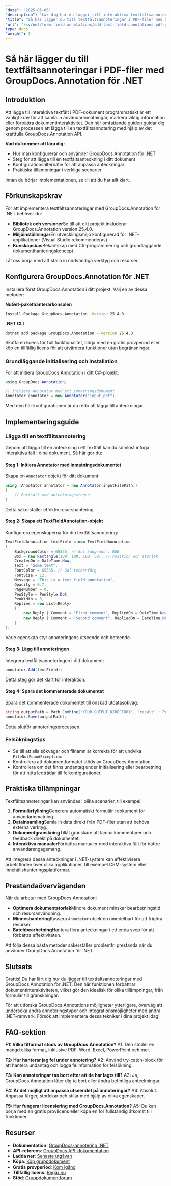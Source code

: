 ```yaml
---
"date": "2025-05-06"
"description": "Lär dig hur du lägger till interaktiva textfältsannoteringar i dina PDF-dokument med GroupDocs.Annotation för .NET. Följ den här steg-för-steg-guiden för att förbättra dokumentinteraktiviteten."
"title": "Så här lägger du till textfältsannoteringar i PDF-filer med GroupDocs.Annotation för .NET (handledning)"
"url": "/sv/net/form-field-annotations/add-text-field-annotations-pdf-groupdocs-net/"
type: docs
"weight": 1
---
```


# Så här lägger du till textfältsannoteringar i PDF-filer med GroupDocs.Annotation för .NET

## Introduktion

Att lägga till interaktiva textfält i PDF-dokument programmatiskt är ett vanligt krav för att samla in användarinmatningar, markera viktig information eller förbättra dokumentinteraktivitet. Den här omfattande guiden guidar dig genom processen att lägga till en textfältsannotering med hjälp av det kraftfulla GroupDocs.Annotation API.

**Vad du kommer att lära dig:**
- Hur man konfigurerar och använder GroupDocs.Annotation för .NET
- Steg för att lägga till en textfältsanteckning i ditt dokument
- Konfigurationsalternativ för att anpassa anteckningar
- Praktiska tillämpningar i verkliga scenarier

Innan du börjar implementationen, se till att du har allt klart.

## Förkunskapskrav

För att implementera textfältsannoteringar med GroupDocs.Annotation för .NET behöver du:
- **Bibliotek och versioner**Se till att ditt projekt inkluderar GroupDocs.Annotation version 25.4.0.
- **Miljöinställningar**En utvecklingsmiljö konfigurerad för .NET-applikationer (Visual Studio rekommenderas).
- **Kunskapsbas**Bekantskap med C#-programmering och grundläggande dokumenthanteringskoncept.

Låt oss börja med att ställa in nödvändiga verktyg och resurser.

## Konfigurera GroupDocs.Annotation för .NET

Installera först GroupDocs.Annotation i ditt projekt. Välj en av dessa metoder:

**NuGet-pakethanterarkonsolen**
```bash
Install-Package GroupDocs.Annotation -Version 25.4.0
```

**.NET CLI**
```bash
dotnet add package GroupDocs.Annotation --version 25.4.0
```

Skaffa en licens för full funktionalitet, börja med en gratis provperiod eller köp en tillfällig licens för att utvärdera funktioner utan begränsningar.

### Grundläggande initialisering och installation

För att initiera GroupDocs.Annotation i ditt C#-projekt:
```csharp
using GroupDocs.Annotation;

// Initiera Annotator med ett inmatningsdokument
Annotator annotator = new Annotator("input.pdf");
```
Med den här konfigurationen är du redo att lägga till anteckningar.

## Implementeringsguide

### Lägga till en textfältsannotering

Genom att lägga till en anteckning i ett textfält kan du sömlöst infoga interaktiva fält i dina dokument. Så här gör du:

#### Steg 1: Initiera Annotator med inmatningsdokumentet
Skapa en `Annotator` objekt för ditt dokument:
```csharp
using (Annotator annotator = new Annotator(inputFilePath))
{
    // Fortsätt med anteckningsstegen
}
```
Detta säkerställer effektiv resurshantering.

#### Steg 2: Skapa ett TextFieldAnnotation-objekt
Konfigurera egenskaperna för din textfältsannotering:
```csharp
TextFieldAnnotation textField = new TextFieldAnnotation
{
    BackgroundColor = 65535, // Gul bakgrund i RGB
    Box = new Rectangle(100, 100, 100, 50), // Position och storlek
    CreatedOn = DateTime.Now,
    Text = "Some text",
    FontColor = 65535, // Gul teckenfärg
    FontSize = 12,
    Message = "This is a text field annotation",
    Opacity = 0.7,
    PageNumber = 0,
    PenStyle = PenStyle.Dot,
    PenWidth = 3,
    Replies = new List<Reply>
    {
        new Reply { Comment = "First comment", RepliedOn = DateTime.Now },
        new Reply { Comment = "Second comment", RepliedOn = DateTime.Now }
    }
};
```
Varje egenskap styr annoteringens utseende och beteende.

#### Steg 3: Lägg till annoteringen
Integrera textfältsannoteringen i ditt dokument:
```csharp
annotator.Add(textField);
```
Detta steg gör det klart för interaktion.

#### Steg 4: Spara det kommenterade dokumentet
Spara det kommenterade dokumentet till önskad utdatasökväg:
```csharp
string outputPath = Path.Combine("YOUR_OUTPUT_DIRECTORY", "result" + Path.GetExtension(inputFilePath));
annotator.Save(outputPath);
```
Detta slutför annoteringsprocessen.

### Felsökningstips
- Se till att alla sökvägar och filnamn är korrekta för att undvika `FileNotFoundException`.
- Kontrollera att dokumentformatet stöds av GroupDocs.Annotation.
- Kontrollera om det finns undantag under initialisering eller bearbetning för att hitta ledtrådar till felkonfigurationer.

## Praktiska tillämpningar

Textfältsannoteringar kan användas i olika scenarier, till exempel:
1. **Formulärfyllning**Generera automatiskt formulär i dokument för användarinmatning.
2. **Datainsamling**Samla in data direkt från PDF-filer utan att behöva externa verktyg.
3. **Dokumentgranskning**Tillåt granskare att lämna kommentarer och feedback direkt på dokumentet.
4. **Interaktiva manualer**Förbättra manualer med interaktiva fält för bättre användarengagemang.

Att integrera dessa anteckningar i .NET-system kan effektivisera arbetsflöden över olika applikationer, till exempel CRM-system eller innehållshanteringsplattformar.

## Prestandaöverväganden

När du arbetar med GroupDocs.Annotation:
- **Optimera dokumentstorlek**Mindre dokument minskar bearbetningstid och resursanvändning.
- **Minneshantering**Kassera `Annotator` objekten omedelbart för att frigöra resurser.
- **Batchbearbetning**Hantera flera anteckningar i ett enda svep för att förbättra effektiviteten.

Att följa dessa bästa metoder säkerställer problemfri prestanda när du använder GroupDocs.Annotation för .NET.

## Slutsats

Grattis! Du har lärt dig hur du lägger till textfältsannoteringar med GroupDocs.Annotation för .NET. Den här funktionen förbättrar dokumentinteraktiviteten, vilket gör den idealisk för olika tillämpningar, från formulär till granskningar.

För att utforska GroupDocs.Annotations möjligheter ytterligare, överväg att undersöka andra annoteringstyper och integrationsmöjligheter med andra .NET-ramverk. Försök att implementera dessa tekniker i dina projekt idag!

## FAQ-sektion

**F1: Vilka filformat stöds av GroupDocs.Annotation?**
A1: Den stöder en mängd olika format, inklusive PDF, Word, Excel, PowerPoint och mer.

**F2: Hur hanterar jag fel under annotering?**
A2: Använd try-catch-block för att hantera undantag och logga felinformation för felsökning.

**F3: Kan annoteringar tas bort efter att de har lagts till?**
A3: Ja, GroupDocs.Annotation låter dig ta bort eller ändra befintliga anteckningar.

**F4: Är det möjligt att anpassa utseendet på annoteringar?**
A4: Absolut. Anpassa färger, storlekar och stilar med hjälp av olika egenskaper.

**F5: Hur fungerar licensiering med GroupDocs.Annotation?**
A5: Du kan börja med en gratis provlicens eller köpa en för fullständig åtkomst till funktioner.

## Resurser
- **Dokumentation**: [GroupDocs-annotering .NET](https://docs.groupdocs.com/annotation/net/)
- **API-referens**: [GroupDocs API-dokumentation](https://reference.groupdocs.com/annotation/net/)
- **Ladda ner**: [Senaste utgåvan](https://releases.groupdocs.com/annotation/net/)
- **Köpa**: [Köp gruppdokument](https://purchase.groupdocs.com/buy)
- **Gratis provperiod**: [Kom igång](https://releases.groupdocs.com/annotation/net/)
- **Tillfällig licens**: [Begär nu](https://purchase.groupdocs.com/temporary-license/)
- **Stöd**: [Gruppdokumentforum](https://forum.groupdocs.com/c/annotation/)